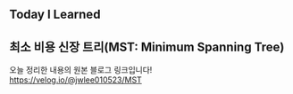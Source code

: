 ## Today I Learned
## 최소 비용 신장 트리(MST: Minimum Spanning Tree)

오늘 정리한 내용의 원본 블로그 링크입니다!   
https://velog.io/@jwlee010523/MST
